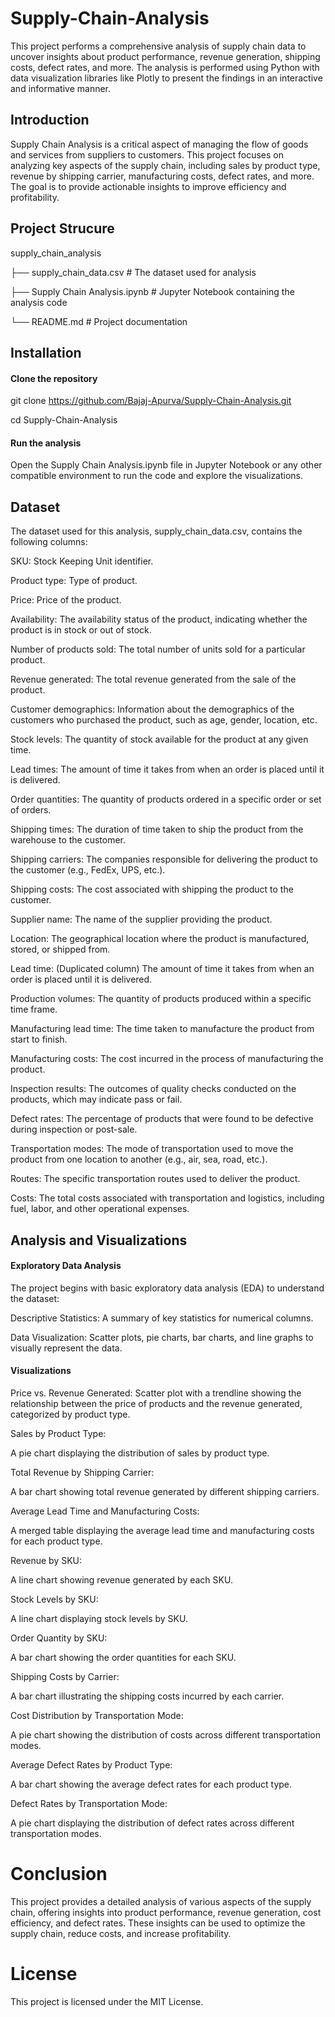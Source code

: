 # Supply-Chain-Analysis
This project performs a comprehensive analysis of supply chain data to uncover insights about product performance, revenue generation, shipping costs, defect rates, and more. The analysis is performed using Python with data visualization libraries like Plotly to present the findings in an interactive and informative manner.

## **Introduction**
Supply Chain Analysis is a critical aspect of managing the flow of goods and services from suppliers to customers. This project focuses on analyzing key aspects of the supply chain, including sales by product type, revenue by shipping carrier, manufacturing costs, defect rates, and more. The goal is to provide actionable insights to improve efficiency and profitability.

## **Project Strucure**
supply_chain_analysis

├── supply_chain_data.csv  # The dataset used for analysis

├── Supply Chain Analysis.ipynb  # Jupyter Notebook containing the analysis code

└── README.md  # Project documentation

## **Installation**
#### **Clone the repository**
git clone https://github.com/Bajaj-Apurva/Supply-Chain-Analysis.git

cd Supply-Chain-Analysis

#### **Run the analysis**
Open the Supply Chain Analysis.ipynb file in Jupyter Notebook or any other compatible environment to run the code and explore the visualizations.

## **Dataset**
The dataset used for this analysis, supply_chain_data.csv, contains the following columns:

SKU: Stock Keeping Unit identifier.

Product type: Type of product.

Price: Price of the product.

Availability: The availability status of the product, indicating whether the product is in stock or out of stock.

Number of products sold: The total number of units sold for a particular product.

Revenue generated: The total revenue generated from the sale of the product.

Customer demographics: Information about the demographics of the customers who purchased the product, such as age, gender, location, etc.

Stock levels: The quantity of stock available for the product at any given time.

Lead times: The amount of time it takes from when an order is placed until it is delivered.

Order quantities: The quantity of products ordered in a specific order or set of orders.

Shipping times: The duration of time taken to ship the product from the warehouse to the customer.

Shipping carriers: The companies responsible for delivering the product to the customer (e.g., FedEx, UPS, etc.).

Shipping costs: The cost associated with shipping the product to the customer.

Supplier name: The name of the supplier providing the product.

Location: The geographical location where the product is manufactured, stored, or shipped from.

Lead time: (Duplicated column) The amount of time it takes from when an order is placed until it is delivered.

Production volumes: The quantity of products produced within a specific time frame.

Manufacturing lead time: The time taken to manufacture the product from start to finish.

Manufacturing costs: The cost incurred in the process of manufacturing the product.

Inspection results: The outcomes of quality checks conducted on the products, which may indicate pass or fail.

Defect rates: The percentage of products that were found to be defective during inspection or post-sale.

Transportation modes: The mode of transportation used to move the product from one location to another (e.g., air, sea, road, etc.).

Routes: The specific transportation routes used to deliver the product.

Costs: The total costs associated with transportation and logistics, including fuel, labor, and other operational expenses.

## **Analysis and Visualizations**
#### **Exploratory Data Analysis**
The project begins with basic exploratory data analysis (EDA) to understand the dataset:

Descriptive Statistics: A summary of key statistics for numerical columns.

Data Visualization: Scatter plots, pie charts, bar charts, and line graphs to visually represent the data.

#### **Visualizations**

Price vs. Revenue Generated:
Scatter plot with a trendline showing the relationship between the price of products and the revenue generated, categorized by product type.

Sales by Product Type:

A pie chart displaying the distribution of sales by product type.

Total Revenue by Shipping Carrier:

A bar chart showing total revenue generated by different shipping carriers.

Average Lead Time and Manufacturing Costs:

A merged table displaying the average lead time and manufacturing costs for each product type.

Revenue by SKU:

A line chart showing revenue generated by each SKU.

Stock Levels by SKU:

A line chart displaying stock levels by SKU.

Order Quantity by SKU:

A bar chart showing the order quantities for each SKU.

Shipping Costs by Carrier:

A bar chart illustrating the shipping costs incurred by each carrier.

Cost Distribution by Transportation Mode:

A pie chart showing the distribution of costs across different transportation modes.

Average Defect Rates by Product Type:

A bar chart showing the average defect rates for each product type.

Defect Rates by Transportation Mode:

A pie chart displaying the distribution of defect rates across different transportation modes.

# **Conclusion**
This project provides a detailed analysis of various aspects of the supply chain, offering insights into product performance, revenue generation, cost efficiency, and defect rates. These insights can be used to optimize the supply chain, reduce costs, and increase profitability.


# **License**
This project is licensed under the MIT License.
